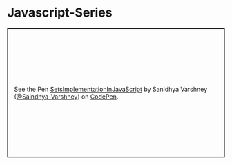 # Javascript-Series

<p class="codepen" data-height="300" data-default-tab="html,result" data-slug-hash="LYBVKxB" data-user="Saindhya-Varshney" style="height: 300px; box-sizing: border-box; display: flex; align-items: center; justify-content: center; border: 2px solid; margin: 1em 0; padding: 1em;">
  <span>See the Pen <a href="https://codepen.io/Saindhya-Varshney/pen/LYBVKxB">
  SetsImplementationInJavaScript</a> by Sanidhya Varshney (<a href="https://codepen.io/Saindhya-Varshney">@Saindhya-Varshney</a>)
  on <a href="https://codepen.io">CodePen</a>.</span>
</p>
